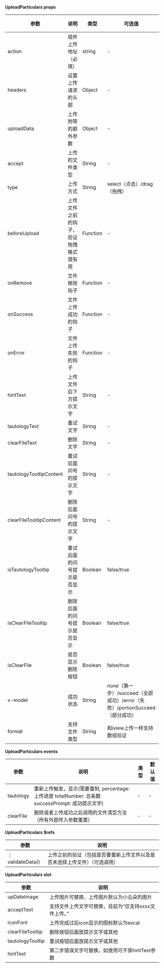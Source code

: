 **UploadParticulars props**

| 参数                | 说明                               | 类型                    | 可选值        | 默认值                   |
|-------------------|----------------------------------|-----------------------|------------|-----------------------|
| action             | 组件上传地址（必填）  | string | -          | ''                  |
| headers              | 设置上传请求的头部 | Object                | -          | {}                |
| uploadData       | 上传附带的额外参数 | Object                 | -          | {}                    |
| accept     | 上传的文件类型       | String               | - | ''                 |
| type | 上传方式  | String         | select（点击）/drag（拖拽）       | drag                     |
| beforeUpload         | 上传文件之前的钩子，验证拖拽格式很有用                        | Function                | -          | {} |
| onRemove         | 文件移除钩子      | Function         | -          | {}                  |
| onSuccess         | 文件上传成功的钩子                         | Function                | -         | {}                   |
| onError         | 文件上传失败的钩子                        | Function                | -          | {}                  | onFormatError         | 文件上传验证失败的钩子                        | Function                | -          | {}                  | 
hintText         | 上传文件后下方提示文字                        | String                | -          | ''                  | columnsHeader         | 错误显示列表头部（必穿）                       | Array                | -          | []                  | errorTable         | 显示错误信息列表                        | Array                | -          | []                  |
| tautologyText | 重试文字                      | String                | -          | ''                  |
| clearFileText | 删除文字                       | String                | -          | ''                  |
| tautologyTooltipContent | 重试后面问号的提示文字                       | String                | -          | ''                  |
| clearFileTooltipContent | 删除后面问号的提示文字           | String                | -          | ''                  |
| isTautologyTooltip | 重试后面的问号提示是否显示                       | Boolean                | false/true         | false                  |
| isClearFileTooltip | 删除后面的问号提示是否显示                   | Boolean                | false/true          | false                 |
| isClearFile | 是否显示删除按钮                   | Boolean                | false/true          | true                 |
| v-model | 成功状态                   | String                | none（第一步）/succeed（全部成功）/error（失败）/portionSucceed（部分成功）         | true                 |
| format | 支持文件类型                   | String                | 和iview上传一样支持数组验证         | true                 |

**UploadParticulars events**

| 参数         | 说明        | 类型        | 默认值       |
| ------------ |-----------| ----------- |-----------|
| tautology | 重新上传触发，显示(需要重制, percentage: 上传进度 totalNumber: 总条数 successPrompt: 成功提示文字) | - | - | 
| clearFile |    删除或者上传成功之后调用的文件清空方法（所有外部传入参数重置）   | - | - |



**UploadParticulars $refs**

| 参数         | 说明   |
|----------- |-----------|
｜validateData() | 上传之前的验证（包括是否要重新上传文件以及是否未选择上传文件）（可选调用）|

**UploadParticulars slot**

| 参数         | 说明   |
|----------- |-----------|
| upDateImage | 上传图片可替换，上传图片默认为小云朵的图片 | 
| acceptText | 支持文件上传文字可替换，目前为“仅支持xxxx文件上传。” | 
| iconFont | 上传完成过后icon显示的图标默认为excal | 
| clearFileTooltip | 删除按钮后面放提示文字或其他 | 
| tautologyTooltip | 重试按钮后面放提示文字或其他| 
| hintText | 第二步错误文字可替换，如使用可不穿hintText参数| 

